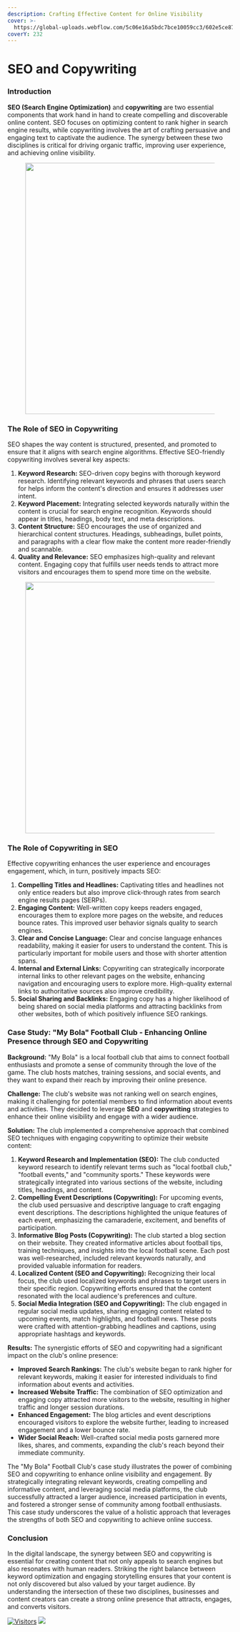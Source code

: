 ```yaml
---
description: Crafting Effective Content for Online Visibility
cover: >-
  https://global-uploads.webflow.com/5c06e16a5bdc7bce10059cc3/602e5ce8778c10420fef4877_SEO%20Copywriting%20Tips.png
coverY: 232
---
```


# SEO and Copywriting

### **Introduction**

**SEO (Search Engine Optimization)** and **copywriting** are two essential components that work hand in hand to create compelling and discoverable online content. SEO focuses on optimizing content to rank higher in search engine results, while copywriting involves the art of crafting persuasive and engaging text to captivate the audience. The synergy between these two disciplines is critical for driving organic traffic, improving user experience, and achieving online visibility.

<figure><img src="https://www.persistdigital.com/wp-content/uploads/2019/04/seo-copywriting-services-infographic.jpg" alt="" width="563"><figcaption></figcaption></figure>

### **The Role of SEO in Copywriting**

SEO shapes the way content is structured, presented, and promoted to ensure that it aligns with search engine algorithms. Effective SEO-friendly copywriting involves several key aspects:

1. **Keyword Research:** SEO-driven copy begins with thorough keyword research. Identifying relevant keywords and phrases that users search for helps inform the content's direction and ensures it addresses user intent.
2. **Keyword Placement:** Integrating selected keywords naturally within the content is crucial for search engine recognition. Keywords should appear in titles, headings, body text, and meta descriptions.
3. **Content Structure:** SEO encourages the use of organized and hierarchical content structures. Headings, subheadings, bullet points, and paragraphs with a clear flow make the content more reader-friendly and scannable.
4. **Quality and Relevance:** SEO emphasizes high-quality and relevant content. Engaging copy that fulfills user needs tends to attract more visitors and encourages them to spend more time on the website.

<figure><img src="https://neilpatel.com/wp-content/uploads/2015/02/image06.png" alt="" width="563"><figcaption></figcaption></figure>

### **The Role of Copywriting in SEO**

Effective copywriting enhances the user experience and encourages engagement, which, in turn, positively impacts SEO:

1. **Compelling Titles and Headlines:** Captivating titles and headlines not only entice readers but also improve click-through rates from search engine results pages (SERPs).
2. **Engaging Content:** Well-written copy keeps readers engaged, encourages them to explore more pages on the website, and reduces bounce rates. This improved user behavior signals quality to search engines.
3. **Clear and Concise Language:** Clear and concise language enhances readability, making it easier for users to understand the content. This is particularly important for mobile users and those with shorter attention spans.
4. **Internal and External Links:** Copywriting can strategically incorporate internal links to other relevant pages on the website, enhancing navigation and encouraging users to explore more. High-quality external links to authoritative sources also improve credibility.
5. **Social Sharing and Backlinks:** Engaging copy has a higher likelihood of being shared on social media platforms and attracting backlinks from other websites, both of which positively influence SEO rankings.

### **Case Study: "My Bola" Football Club - Enhancing Online Presence through SEO and Copywriting**

**Background:** "My Bola" is a local football club that aims to connect football enthusiasts and promote a sense of community through the love of the game. The club hosts matches, training sessions, and social events, and they want to expand their reach by improving their online presence.

**Challenge:** The club's website was not ranking well on search engines, making it challenging for potential members to find information about events and activities. They decided to leverage **SEO** and **copywriting** strategies to enhance their online visibility and engage with a wider audience.

**Solution:** The club implemented a comprehensive approach that combined SEO techniques with engaging copywriting to optimize their website content:

1. **Keyword Research and Implementation (SEO):** The club conducted keyword research to identify relevant terms such as "local football club," "football events," and "community sports." These keywords were strategically integrated into various sections of the website, including titles, headings, and content.
2. **Compelling Event Descriptions (Copywriting):** For upcoming events, the club used persuasive and descriptive language to craft engaging event descriptions. The descriptions highlighted the unique features of each event, emphasizing the camaraderie, excitement, and benefits of participation.
3. **Informative Blog Posts (Copywriting):** The club started a blog section on their website. They created informative articles about football tips, training techniques, and insights into the local football scene. Each post was well-researched, included relevant keywords naturally, and provided valuable information for readers.
4. **Localized Content (SEO and Copywriting):** Recognizing their local focus, the club used localized keywords and phrases to target users in their specific region. Copywriting efforts ensured that the content resonated with the local audience's preferences and culture.
5. **Social Media Integration (SEO and Copywriting):** The club engaged in regular social media updates, sharing engaging content related to upcoming events, match highlights, and football news. These posts were crafted with attention-grabbing headlines and captions, using appropriate hashtags and keywords.

**Results:** The synergistic efforts of SEO and copywriting had a significant impact on the club's online presence:

* **Improved Search Rankings:** The club's website began to rank higher for relevant keywords, making it easier for interested individuals to find information about events and activities.
* **Increased Website Traffic:** The combination of SEO optimization and engaging copy attracted more visitors to the website, resulting in higher traffic and longer session durations.
* **Enhanced Engagement:** The blog articles and event descriptions encouraged visitors to explore the website further, leading to increased engagement and a lower bounce rate.
* **Wider Social Reach:** Well-crafted social media posts garnered more likes, shares, and comments, expanding the club's reach beyond their immediate community.

The "My Bola" Football Club's case study illustrates the power of combining SEO and copywriting to enhance online visibility and engagement. By strategically integrating relevant keywords, creating compelling and informative content, and leveraging social media platforms, the club successfully attracted a larger audience, increased participation in events, and fostered a stronger sense of community among football enthusiasts. This case study underscores the value of a holistic approach that leverages the strengths of both SEO and copywriting to achieve online success.

### **Conclusion**

In the digital landscape, the synergy between SEO and copywriting is essential for creating content that not only appeals to search engines but also resonates with human readers. Striking the right balance between keyword optimization and engaging storytelling ensures that your content is not only discovered but also valued by your target audience. By understanding the intersection of these two disciplines, businesses and content creators can create a strong online presence that attracts, engages, and converts visitors.

[![Visitors](https://api.visitorbadge.io/api/visitors?path=https%3A%2F%2Fgithub.com%2Fdrshahizan\&labelColor=%23697689\&countColor=%23555555\&style=plastic)](https://visitorbadge.io/status?path=https%3A%2F%2Fgithub.com%2Fdrshahizan) ![](https://hit.yhype.me/github/profile?user\_id=81284918)